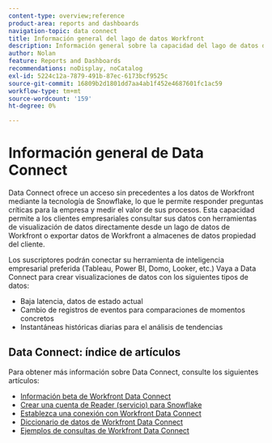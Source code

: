 ```yaml
---
content-type: overview;reference
product-area: reports and dashboards
navigation-topic: data connect
title: Información general del lago de datos Workfront
description: Información general sobre la capacidad del lago de datos de Workfront
author: Nolan
feature: Reports and Dashboards
recommendations: noDisplay, noCatalog
exl-id: 5224c12a-7879-491b-87ec-6173bcf9525c
source-git-commit: 16809b2d1801dd7aa4ab1f452e4687601fc1ac59
workflow-type: tm+mt
source-wordcount: '159'
ht-degree: 0%

---
```


# Información general de Data Connect

Data Connect ofrece un acceso sin precedentes a los datos de Workfront mediante la tecnología de Snowflake, lo que le permite responder preguntas críticas para la empresa y medir el valor de sus procesos. Esta capacidad permite a los clientes empresariales consultar sus datos con herramientas de visualización de datos directamente desde un lago de datos de Workfront o exportar datos de Workfront a almacenes de datos propiedad del cliente.

Los suscriptores podrán conectar su herramienta de inteligencia empresarial preferida (Tableau, Power BI, Domo, Looker, etc.) Vaya a Data Connect para crear visualizaciones de datos con los siguientes tipos de datos:

* Baja latencia, datos de estado actual
* Cambio de registros de eventos para comparaciones de momentos concretos
* Instantáneas históricas diarias para el análisis de tendencias

## Data Connect: índice de artículos

Para obtener más información sobre Data Connect, consulte los siguientes artículos:

* [Información beta de Workfront Data Connect](/help/quicksilver/product-announcements/betas/data-lake-beta/data-lake-beta-information.md)
* [Crear una cuenta de Reader (servicio) para Snowflake](/help/quicksilver/reports-and-dashboards/data-lake/create-a-reader-account.md)
* [Establezca una conexión con Workfront Data Connect](/help/quicksilver/reports-and-dashboards/data-lake/share-data-externally.md)
* [Diccionario de datos de Workfront Data Connect](/help/quicksilver/reports-and-dashboards/data-lake/data-dictionary.md)
* [Ejemplos de consultas de Workfront Data Connect](/help/quicksilver/reports-and-dashboards/data-lake/basic-query-examples.md)

